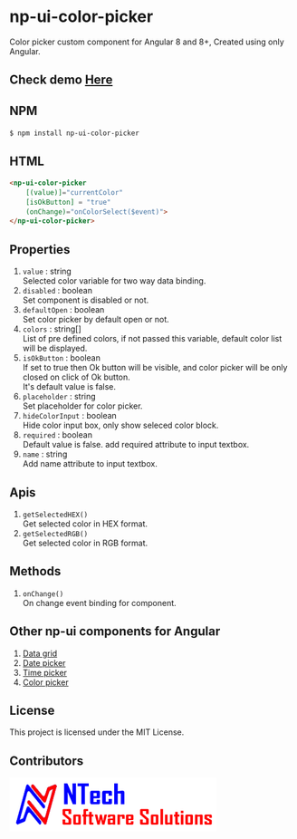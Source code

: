 # np-ui-color-picker
Color picker custom component for Angular 8 and 8+, Created using only Angular.

## Check demo [Here](https://stackblitz.com/edit/np-ui-color-picker)

## NPM
``$ npm install np-ui-color-picker``

## HTML
````html
<np-ui-color-picker 
    [(value)]="currentColor"
    [isOkButton] = "true"
    (onChange)="onColorSelect($event)">
</np-ui-color-picker>
````

## Properties
1.  `value` : string  
    Selected color variable for two way data binding.  
2.  `disabled` : boolean  
    Set component is disabled or not.  
3.  `defaultOpen` : boolean  
    Set color picker by default open or not.  
4.  `colors` : string[]  
    List of pre defined colors, if not passed this variable, default color list will be displayed.  
5.  `isOkButton` : boolean  
    If set to true then Ok button will be visible, and color picker will be only closed on click of Ok button.  
    It's default value is false.  
6.  `placeholder` : string  
    Set placeholder for color picker.  
7.  `hideColorInput` : boolean  
    Hide color input box, only show seleced color block.  
8.  `required` : boolean  
    Default value is false. add required attribute to input textbox.  
9. `name` : string  
    Add name attribute to input textbox.  

## Apis  
1.  `getSelectedHEX()`  
    Get selected color in HEX format.  
2.  `getSelectedRGB()`  
    Get selected color in RGB format.  

## Methods
1.  `onChange()`  
    On change event binding for component.  

## Other np-ui components for Angular
1. [Data grid](https://www.npmjs.com/package/np-ui-data-grid)
2. [Date picker](https://www.npmjs.com/package/np-ui-date-picker)
3. [Time picker](https://www.npmjs.com/package/np-ui-time-picker)
4. [Color picker](https://www.npmjs.com/package/np-ui-color-picker)

## License
This project is licensed under the MIT License.

## Contributors
![](https://raw.githubusercontent.com/NilavPatel/nilavpatel.github.io/master/images/logo-large.png)